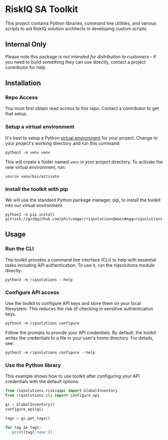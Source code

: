 # RiskIQ SA Toolkit

This project contains Python libraries, command line utilities, and
various scripts to aid RiskIQ solution architects in developing
custom scripts.


## Internal Only

Please note this package is *not intended for distribution to customers* - if you need to build something they can use directly, contact a project contributor for help. 


## Installation

### Repo Access
You must first obtain read access to this repo. Contact a contributor to get that setup.


### Setup a virtual environment
It's best to setup a Python [virtual environment](https://docs.python.org/3/tutorial/venv.html) for your project. Change to your project's working directory and run this command:

```
python3 -m venv venv
```

This will create a folder named `venv` in your project directory. To activate the new virtual environment, run:

```
source venv/bin/activate
```

### Install the toolkit with pip
We will use the standard Python package manager, pip, to install the toolkit into our virtual environment.
```
python3 -m pip install git+ssh://git@github.com/philcowger/riqsolutions@main#egg=riqsolutions
```

## Usage

### Run the CLI
The toolkit provides a command line interface (CLI) to help with essential tasks including API authentication. To use it, run the riqsolutions module directly:
```
python3 -m riqsolutions --help
```

### Configure API access
Use the toolkit to configure API keys and store them on your local filesystem. This reduces the risk of checking in sensitive authentication keys.
```
python3 -m riqsolutions configure
```
Follow the prompts to provide your API credentials. By default, the toolkit writes the credentials to a file in your user's home directory. For details, see:
```
python3 -m riqsolutions configure --help
```

### Use the Python library
This example shows how to use toolkit after configuring your API credentials with the default options:
```python
from riqsolutions.riskiqapi import GlobalInventory
from riqsolutions.cli import configure_api

gi = GlobalInventory()
configure_api(gi)

tags = gi.get_tags()

for tag in tags:
   print(tag['name'])
```

